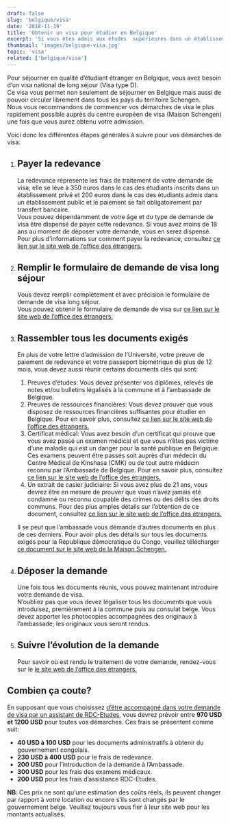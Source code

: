 ```yaml
---
draft: false
slug: 'belgique/visa'
date: '2018-11-19'
title: 'Obtenir un visa pour étudier en Belgique'
excerpt: 'Si vous êtes admis aux études  supérieures dans un établissement d’enseignement public ou privé en Belgique, vous pouvez introduire une demande pour immigrer en Belgique en tant qu’étudiant.'
thumbnail: 'images/belgique-visa.jpg'
topic: 'visa'
related: ['belgique/visa']
---
```


Pour séjourner en qualité d’étudiant étranger en Belgique, vous avez besoin d’un visa national de long séjour (Visa type D).\
Ce visa vous permet non seulement de séjourner en Belgique mais aussi de pouvoir circuler librement dans tous les pays du territoire Schengen.\
Nous vous recommandons de commencer vos démarches de visa le plus rapidement possible auprès du centre européen de visa (Maison Schengen) une fois que vous aurez obtenu votre admission.

Voici donc les différentes étapes générales à suivre pour vos démarches de visa:

1.  ## Payer la redevance

    La redevance répresente les frais de traitement de votre demande de visa; elle se lève à 350 euros dans le cas des étudiants inscrits dans un établissement privé et 200 euros dans le cas des étudiants admis dans un établissement public et le paiement se fait obligatoirement par transfert bancaire.\
    Vous pouvez dépendamment de votre âge et du type de demande de visa être dispensé de payer cette redevance. Si vous avez moins de 18 ans au moment de déposer votre demande, vous en serez dispensé.
    Pour plus d’informations sur comment payer la redevance, consultez <a href="https://dofi.ibz.be/sites/dvzoe/FR/Actualites/Pages/La_redevance.aspx" target="_blank" rel="nofollow noopener">ce lien sur le site web de l’office des étrangers.</a>

2.  ## Remplir le formulaire de demande de visa long séjour

    Vous devez remplir complètement et avec précision le formulaire de demande de visa long séjour.\
    Vous pouvez obtenir le formulaire de demande de visa sur <a href="https://dofi.ibz.be/sites/dvzoe/FR/Documents/Formulaire%20de%20demande%20de%20visa_LS.pdf" target="_blank" rel="nofollow noopener">ce lien sur le site web de l’office des étrangers.</a>

3.  ## Rassembler tous les documents exigés

    En plus de votre lettre d’admission de l’Université, votre preuve de paiement de redevance et votre passeport biométrique de plus de 12 mois, vous devez aussi réunir certains documents clés qui sont:

    1.  Preuves d’études: Vous devez présenter vos diplômes, relevés de notes et/ou bulletins légalisés à la commune et à l’ambassade de Belgique.
    2.  Preuves de ressources financières: Vous devez prouver que vous disposez de ressources financières suffisantes pour étudier en Belgique. Pour en savoir plus, consultez <a href="https://dofi.ibz.be/sites/dvzoe/FR/Guidedesprocedures/Pages/L_engagement_de_prise_en_charge_Annexe32.aspx" target="_blank" rel="nofollow noopener">ce lien sur le site web de l’office des étrangers.</a>
    3.  Certificat médical: Vous avez besoin d’un certificat qui prouve que vous avez passé un examen médical et que vous n’êtes pas victime d’une maladie qui est un danger pour la santé publique en Belgique. Ces examens peuvent être passés soit auprès d’un médecin du Centre Médical de Kinshasa (CMK) ou de tout autre médecin reconnu par l’Ambassade de Belgique. Pour en savoir plus, consultez <a href="https://dofi.ibz.be/sites/dvzoe/FR/Guidedesprocedures/Pages/Le_certificat_m%C3%A9dical.aspx" target="_blank" rel="nofollow noopener">ce lien sur le site web de l’office des étrangers.</a>
    4.  Un extrait de casier judiciaire: Si vous avez plus de 21 ans, vous devrez être en mesure de prouver que vous n’avez jamais été condamné ou reconnu coupable des crimes ou des délits des droits communs. Pour des plus amples détails sur l’obtention de ce document, consultez <a href="https://dofi.ibz.be/sites/dvzoe/FR/Guidedesprocedures/Pages/Regroupement_familial/Le_certificat_attestant_l_absence_de_condamnations_pour_crimes_et_delits_de_droit_commun.aspx" target="_blank" rel="nofollow noopener">ce lien sur le site web de l’office des étrangers.</a>

    Il se peut que l’ambassade vous démande d’autres documents en plus de ces derniers. Pour avoir plus des détails sur tous les documents exigés pour la République démocratique du Congo, veuillez télécharger <a href="https://www.maisonschengen.eu/sites/default/files/u799/etudes_2018-2019.doc" target="_blank" rel="nofollow noopener">ce document sur le site web de la Maison Schengen.</a>

4.  ## Déposer la demande

    Une fois tous les documents réunis, vous pouvez maintenant introduire votre demande de visa.\
    N’oubliez pas que vous devez légaliser tous les documents que vous introduisez, premièrement à la commune puis au consulat belge. Vous devez apporter les photocopies accompagnées des originaux à l’ambassade; les originaux vous seront rendus.

5.  ## Suivre l’évolution de la demande
    Pour savoir où est rendu le traitement de votre demande, rendez-vous sur le <a href="https://www.maisonschengen.eu/sites/default/files/u799/etudes_2018-2019.doc" target="_blank" rel="nofollow noopener">le site web de l’office des étrangers.</a>

## Combien ça coute?

En supposant que vous choisissez [d’être accompagné dans votre demande de visa par un assistant de RDC-Etudes](/accompagnement), vous devrez prévoir entre **970 USD et 1200 USD** pour toutes vos démarches.
Ces frais se présentent comme suit:

- **40 USD à 100 USD** pour les documents administratifs à obtenir du gouvernement congolais.
- **230 USD à 400 USD** pour le frais de redevance.
- **200 USD** pour l’introduction de la demande à l’Ambassade.
- **300 USD** pour les frais des examens médicaux.
- **200 USD** pour les frais d’assistance RDC-Etudes.

**NB**: Ces prix ne sont qu’une estimation des coûts réels, ils peuvent changer par rapport à votre location ou encore s’ils sont changés par le gouvernement belge. Veuillez toujours vous fier à leur site web pour les montants actualisés.
